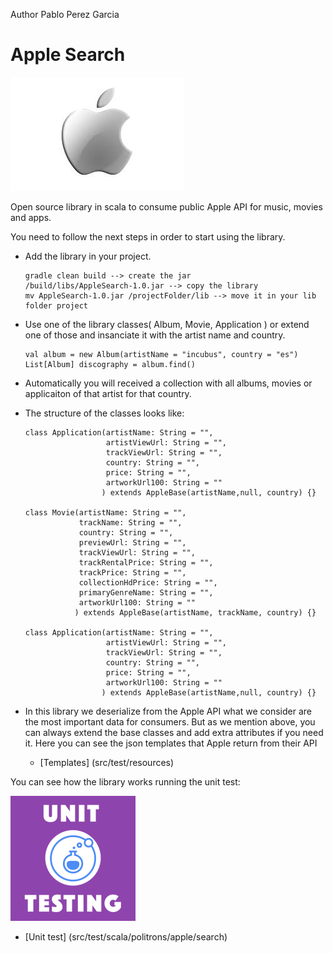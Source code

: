 Author Pablo Perez Garcia

# Apple Search

![My image](src/main/resources/img/apple.jpeg)

Open source library in scala to consume public Apple API for music, movies and apps.

You need to follow the next steps in order to start using the library.

* Add the library in your project.
    ```
    gradle clean build --> create the jar
    /build/libs/AppleSearch-1.0.jar --> copy the library
    mv AppleSearch-1.0.jar /projectFolder/lib --> move it in your lib folder project
    ```

* Use one of the library classes( Album, Movie, Application ) or extend one of those and insanciate it with the artist name and country.

    ```
    val album = new Album(artistName = "incubus", country = "es")
    List[Album] discography = album.find()
    ```

* Automatically you will received a collection with all albums, movies or applicaiton of that artist for that country.


* The structure of the classes looks like:

    ```
    class Application(artistName: String = "",
                      artistViewUrl: String = "",
                      trackViewUrl: String = "",
                      country: String = "",
                      price: String = "",
                      artworkUrl100: String = ""
                     ) extends AppleBase(artistName,null, country) {}

    class Movie(artistName: String = "",
                trackName: String = "",
                country: String = "",
                previewUrl: String = "",
                trackViewUrl: String = "",
                trackRentalPrice: String = "",
                trackPrice: String = "",
                collectionHdPrice: String = "",
                primaryGenreName: String = "",
                artworkUrl100: String = ""
               ) extends AppleBase(artistName, trackName, country) {}

    class Application(artistName: String = "",
                      artistViewUrl: String = "",
                      trackViewUrl: String = "",
                      country: String = "",
                      price: String = "",
                      artworkUrl100: String = ""
                     ) extends AppleBase(artistName,null, country) {}
    ```

* In this library we deserialize from the Apple API what we consider are the most important data for consumers.
  But as we mention above, you can always extend the base classes and add extra attributes if you need it.
  Here you can see the json templates that Apple return from their API

  * [Templates] (src/test/resources)

You can see how the library works running the unit test:

![My image](src/main/resources/img/unit.png)

* [Unit test] (src/test/scala/politrons/apple/search)




